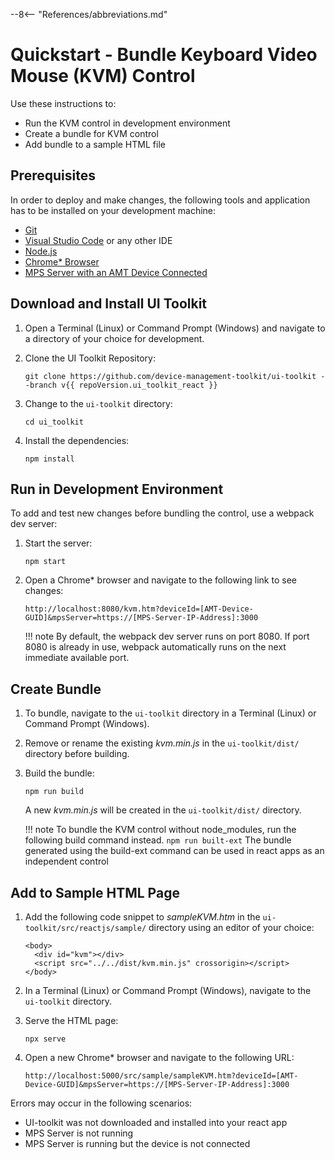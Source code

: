 --8<-- "References/abbreviations.md"
# Quickstart - Bundle Keyboard Video Mouse (KVM) Control

Use these instructions to:

- Run the KVM control in development environment
- Create a bundle for KVM control
- Add bundle to a sample HTML file 

## Prerequisites

In order to deploy and make changes, the following tools and application has to be installed on your development machine:

- [Git](https://git-scm.com/)
- [Visual Studio Code](https://code.visualstudio.com/) or any other IDE 
- [Node.js](https://nodejs.org/)
- [Chrome* Browser](https://www.google.com/chrome)
- [MPS Server with an AMT Device Connected](../../../GetStarted/Cloud/prerequisites.md)


## Download and Install UI Toolkit

1. Open a Terminal (Linux) or Command Prompt (Windows) and navigate to a directory of your choice for development.

2. Clone the UI Toolkit Repository:
	```
	git clone https://github.com/device-management-toolkit/ui-toolkit --branch v{{ repoVersion.ui_toolkit_react }}
	```

3. Change to the `ui-toolkit` directory:
	```
	cd ui_toolkit
	```

4. Install the dependencies:
	```
	npm install
	```

## Run in Development Environment

To add and test new changes before bundling the control, use a webpack dev server:

1. Start the server:
	```
	npm start
	```

2. Open a Chrome* browser and navigate to the following link to see changes:
	```
	http://localhost:8080/kvm.htm?deviceId=[AMT-Device-GUID]&mpsServer=https://[MPS-Server-IP-Address]:3000
	```

	!!! note
		By default, the webpack dev server runs on port 8080. If port 8080 is already in use, webpack automatically runs on the next immediate available port.


## Create Bundle

1. To bundle, navigate to the `ui-toolkit` directory in a Terminal (Linux) or Command Prompt (Windows).

2. Remove or rename the existing *kvm.min.js*  in the `ui-toolkit/dist/` directory before building.

3. Build the bundle:
	```
	npm run build
	```

	A new *kvm.min.js* will be created in the `ui-toolkit/dist/` directory.

	!!! note
		To bundle the KVM control without node_modules, run the following build command instead.
		```
		npm run built-ext
		```
		The bundle generated using the build-ext command can be used in react apps as an independent control


## Add to Sample HTML Page

1. Add the following code snippet to *sampleKVM.htm* in the `ui-toolkit/src/reactjs/sample/` directory using an editor of your choice:

	```
	<body>
	  <div id="kvm"></div>
	  <script src="../../dist/kvm.min.js" crossorigin></script>
	</body>
	```

2. In a Terminal (Linux) or Command Prompt (Windows), navigate to the `ui-toolkit` directory.

3. Serve the HTML page:
	```
	npx serve
	```

4. Open a new Chrome* browser and navigate to the following URL:
	```
	http://localhost:5000/src/sample/sampleKVM.htm?deviceId=[AMT-Device-GUID]&mpsServer=https://[MPS-Server-IP-Address]:3000
	```

Errors may occur in the following scenarios: 

- UI-toolkit was not downloaded and installed into your react app
- MPS Server is not running
- MPS Server is running but the device is not connected

